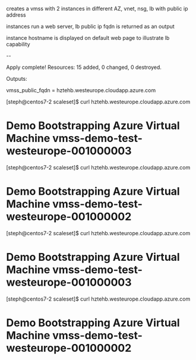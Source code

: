 creates a vmss with 2 instances in different AZ, vnet, nsg, lb with public ip address

instances run a web server, lb public ip fqdn is returned as an output

instance hostname is displayed on default web page to illustrate lb capability

--

Apply complete! Resources: 15 added, 0 changed, 0 destroyed.

Outputs:

vmss_public_fqdn = hztehb.westeurope.cloudapp.azure.com

[steph@centos7-2 scaleset]$ curl hztehb.westeurope.cloudapp.azure.com
<h1>Demo Bootstrapping Azure Virtual Machine vmss-demo-test-westeurope-001000003</h1>
[steph@centos7-2 scaleset]$ curl hztehb.westeurope.cloudapp.azure.com
<h1>Demo Bootstrapping Azure Virtual Machine vmss-demo-test-westeurope-001000002</h1>
[steph@centos7-2 scaleset]$ curl hztehb.westeurope.cloudapp.azure.com
<h1>Demo Bootstrapping Azure Virtual Machine vmss-demo-test-westeurope-001000003</h1>
[steph@centos7-2 scaleset]$ curl hztehb.westeurope.cloudapp.azure.com
<h1>Demo Bootstrapping Azure Virtual Machine vmss-demo-test-westeurope-001000002</h1>

